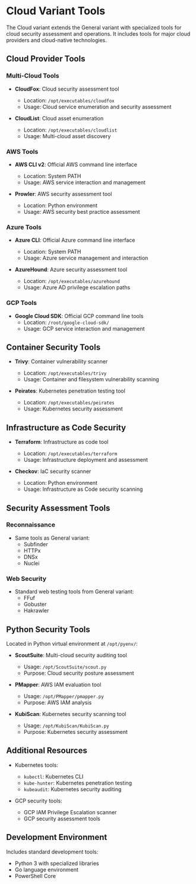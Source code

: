 # Cloud Variant Tools

The Cloud variant extends the General variant with specialized tools for cloud security assessment and operations. It includes tools for major cloud providers and cloud-native technologies.

## Cloud Provider Tools

### Multi-Cloud Tools

- **CloudFox**: Cloud security assessment tool
  - Location: `/opt/executables/cloudfox`
  - Usage: Cloud service enumeration and security assessment

- **CloudList**: Cloud asset enumeration
  - Location: `/opt/executables/cloudlist`
  - Usage: Multi-cloud asset discovery

### AWS Tools

- **AWS CLI v2**: Official AWS command line interface
  - Location: System PATH
  - Usage: AWS service interaction and management

- **Prowler**: AWS security assessment tool
  - Location: Python environment
  - Usage: AWS security best practice assessment

### Azure Tools

- **Azure CLI**: Official Azure command line interface
  - Location: System PATH
  - Usage: Azure service management and interaction

- **AzureHound**: Azure security assessment tool
  - Location: `/opt/executables/azurehound`
  - Usage: Azure AD privilege escalation paths

### GCP Tools

- **Google Cloud SDK**: Official GCP command line tools
  - Location: `/root/google-cloud-sdk/`
  - Usage: GCP service interaction and management

## Container Security Tools

- **Trivy**: Container vulnerability scanner
  - Location: `/opt/executables/trivy`
  - Usage: Container and filesystem vulnerability scanning

- **Peirates**: Kubernetes penetration testing tool
  - Location: `/opt/executables/peirates`
  - Usage: Kubernetes security assessment

## Infrastructure as Code Security

- **Terraform**: Infrastructure as code tool
  - Location: `/opt/executables/terraform`
  - Usage: Infrastructure deployment and assessment

- **Checkov**: IaC security scanner
  - Location: Python environment
  - Usage: Infrastructure as Code security scanning

## Security Assessment Tools

### Reconnaissance

- Same tools as General variant:
  - Subfinder
  - HTTPx
  - DNSx
  - Nuclei

### Web Security

- Standard web testing tools from General variant:
  - FFuf
  - Gobuster
  - Hakrawler

## Python Security Tools

Located in Python virtual environment at `/opt/pyenv/`:
- **ScoutSuite**: Multi-cloud security auditing tool
  - Usage: `/opt/ScoutSuite/scout.py`
  - Purpose: Cloud security posture assessment

- **PMapper**: AWS IAM evaluation tool
  - Usage: `/opt/PMapper/pmapper.py`
  - Purpose: AWS IAM analysis

- **KubiScan**: Kubernetes security scanning tool
  - Usage: `/opt/KubiScan/KubiScan.py`
  - Purpose: Kubernetes security assessment

## Additional Resources

- Kubernetes tools:
  - `kubectl`: Kubernetes CLI
  - `kube-hunter`: Kubernetes penetration testing
  - `kubeaudit`: Kubernetes security auditing

- GCP security tools:
  - GCP IAM Privilege Escalation scanner
  - GCP security assessment tools

## Development Environment

Includes standard development tools:
- Python 3 with specialized libraries
- Go language environment
- PowerShell Core
